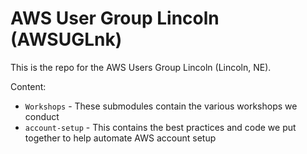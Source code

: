 # AWS User Group Lincoln (AWSUGLnk)
This is the repo for the AWS Users Group Lincoln (Lincoln, NE).

Content:

* `Workshops` - These submodules contain the various workshops we conduct
* `account-setup` - This contains the best practices and code we put together to help automate AWS account setup
